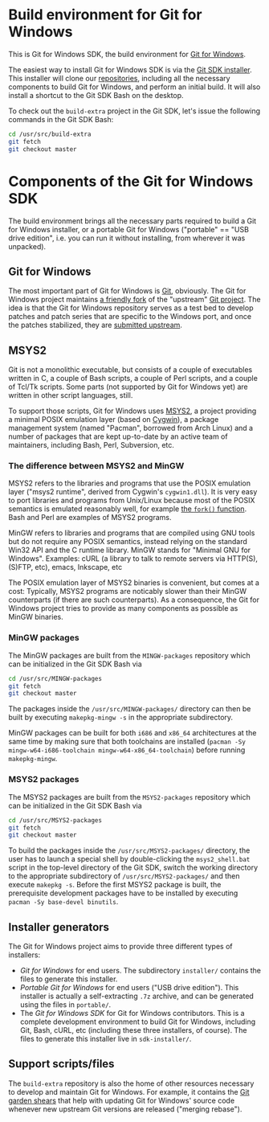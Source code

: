# Build environment for Git for Windows

This is Git for Windows SDK, the build environment for [Git for Windows](https://gitforwindows.org/).

The easiest way to install Git for Windows SDK is via the [Git SDK installer](https://github.com/git-for-windows/build-extra/releases/latest). This installer will clone our [repositories](http://github.com/git-for-windows/), including all the necessary components to build Git for Windows, and perform an initial build. It will also install a shortcut to the Git SDK Bash on the desktop.

To check out the `build-extra` project in the Git SDK, let's issue the following commands in the Git SDK Bash:

```sh
cd /usr/src/build-extra
git fetch
git checkout master
```

# Components of the Git for Windows SDK

The build environment brings all the necessary parts required to build a Git for Windows installer, or a portable Git for Windows ("portable" == "USB drive edition", i.e. you can run it without installing, from wherever it was unpacked).

## Git for Windows

The most important part of Git for Windows is [Git](https://git-scm.com/), obviously. The Git for Windows project maintains [a friendly fork](https://github.com/git-for-windows/git) of the "upstream" [Git project](https://github.com/git/git). The idea is that the Git for Windows repository serves as a test bed to develop patches and patch series that are specific to the Windows port, and once the patches stabilized, they are [submitted upstream](https://github.com/git-for-windows/git/tree/master/Documentation/SubmittingPatches).

## MSYS2

Git is not a monolithic executable, but consists of a couple of executables written in C, a couple of Bash scripts, a couple of Perl scripts, and a couple of Tcl/Tk scripts. Some parts (not supported by Git for Windows yet) are written in other script languages, still.

To support those scripts, Git for Windows uses [MSYS2](https://msys2.github.io/), a project providing a minimal POSIX emulation layer (based on [Cygwin](https://cygwin.com)), a package management system (named "Pacman", borrowed from Arch Linux) and a number of packages that are kept up-to-date by an active team of maintainers, including Bash, Perl, Subversion, etc.

### The difference between MSYS2 and MinGW

MSYS2 refers to the libraries and programs that use the POSIX emulation layer ("msys2 runtime", derived from Cygwin's `cygwin1.dll`). It is very easy to port libraries and programs from Unix/Linux because most of the POSIX semantics is emulated reasonably well, for example [the `fork()` function](http://pubs.opengroup.org/onlinepubs/000095399/functions/fork.html). Bash and Perl are examples of MSYS2 programs.

MinGW refers to libraries and programs that are compiled using GNU tools but do not require any POSIX semantics, instead relying on the standard Win32 API and the C runtime library. MinGW stands for "Minimal GNU for Windows". Examples: cURL (a library to talk to remote servers via HTTP(S), (S)FTP, etc), emacs, Inkscape, etc

The POSIX emulation layer of MSYS2 binaries is convenient, but comes at a cost: Typically, MSYS2 programs are noticably slower than their MinGW counterparts (if there are such counterparts). As a consequence, the Git for Windows project tries to provide as many components as possible as MinGW binaries.

### MinGW packages

The MinGW packages are built from the `MINGW-packages` repository which can be initialized in the Git SDK Bash via

```sh
cd /usr/src/MINGW-packages
git fetch
git checkout master
```

The packages inside the `/usr/src/MINGW-packages/` directory can then be built by executing `makepkg-mingw -s` in the appropriate subdirectory.

MinGW packages can be built for both `i686` and `x86_64` architectures at the same time by making sure that both toolchains are installed (`pacman -Sy mingw-w64-i686-toolchain mingw-w64-x86_64-toolchain`) before running `makepkg-mingw`.

### MSYS2 packages

The MSYS2 packages are built from the `MSYS2-packages` repository which can be initialized in the Git SDK Bash via

```sh
cd /usr/src/MSYS2-packages
git fetch
git checkout master
```

To build the packages inside the `/usr/src/MSYS2-packages/` directory, the user has to launch a special shell by double-clicking the `msys2_shell.bat` script in the top-level directory of the Git SDK, switch the working directory to the appropriate subdirectory of `/usr/src/MSYS2-packages/` and then execute `makepkg -s`. Before the first MSYS2 package is built, the prerequisite development packages have to be installed by executing `pacman -Sy base-devel binutils`.

## Installer generators

The Git for Windows project aims to provide three different types of installers:

- _Git for Windows_ for end users. The subdirectory `installer/` contains the files to generate this installer.
- _Portable Git for Windows_ for end users ("USB drive edition"). This installer is actually a self-extracting `.7z` archive, and can be generated using the files in `portable/`.
- The _Git for Windows SDK_ for Git for Windows contributors. This is a complete development environment to build Git for Windows, including Git, Bash, cURL, etc (including these three installers, of course). The files to generate this installer live in `sdk-installer/`.

## Support scripts/files

The `build-extra` repository is also the home of other resources necessary to develop and maintain Git for Windows. For example, it contains the [Git garden shears](https://github.com/git-for-windows/build-extra/blob/master/shears.sh) that help with updating Git for Windows' source code whenever new upstream Git versions are released ("merging rebase").
